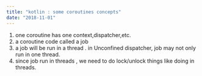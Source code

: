 ```yaml
---
title: "kotlin : some coroutines concepts"
date: "2018-11-01"
---
```


1. one coroutine has one context,dispatcher,etc.
2. a coroutine code called a job
3. a job will be run in a thread . in Unconfined dispatcher, job may not only run in one thread.
4. since job run in threads , we need to do lock/unlock things like doing in threads.
